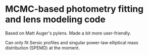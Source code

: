 # MCMC-based photometry fitting and lens modeling code

Based on Matt Auger's pylens. Made a bit more user-friendly.

Can only fit Sersic profiles and singular power-law elliptical mass distribution (SPEMD) at the moment.

